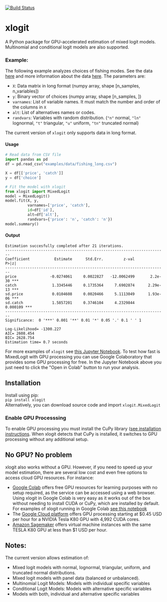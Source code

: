 [![Build Status](https://travis-ci.com/arteagac/xlogit.svg?branch=master)](https://travis-ci.com/arteagac/xlogit)

# xlogit
A Python package for GPU-accelerated estimation of mixed logit models.  
Multinomial and conditional logit models are also supported.

### Example:
The following example analyzes choices of fishing modes. See the data [here](examples/data/fishing_long.csv) and more information about the data [here](https://doi.org/10.1162/003465399767923827). The parameters are:
- `X`: Data matrix in long format (numpy array, shape [n_samples, n_variables])
- `y`: Binary vector of choices (numpy array, shape [n_samples, ])
- `varnames`: List of variable names. It must match the number and order of the columns in `X`
- `alt`:  List of alternatives names or codes.
- `randvars`: Variables with random distribution. (`"n"` normal, `"ln"` lognormal, `"t"` triangular, `"u"` uniform, `"tn"` truncated normal)

The current version of `xlogit` only supports data in long format.

#### Usage
```python
# Read data from CSV file
import pandas as pd
df = pd.read_csv("examples/data/fishing_long.csv")

X = df[['price', 'catch']]
y = df['choice']

# Fit the model with xlogit
from xlogit import MixedLogit
model = MixedLogit()
model.fit(X, y,
          varnames=['price', 'catch'],
          id=df['id'],
          alt=df['alt'],
          randvars={'price': 'n', 'catch': 'n'})
model.summary()
```

#### Output
```
Estimation succesfully completed after 21 iterations.
------------------------------------------------------------------------
Coefficient           Estimate      Std.Err.         z-val         P>|z|
------------------------------------------------------------------------
price               -0.0274061     0.0022827   -12.0062499       2.2e-30 ***
catch                1.3345446     0.1735364     7.6902874      2.29e-13 ***
sd.price             0.0104608     0.0020466     5.1113049      1.93e-06 ***
sd.catch             1.5857201     0.3746104     4.2329844      0.000109 ***
------------------------------------------------------------------------
Significance:  0 '***' 0.001 '**' 0.01 '*' 0.05 '.' 0.1 ' ' 1

Log-Likelihood= -1300.227
AIC= 2608.454
BIC= 2628.754
Estimation time= 0.7 seconds
```
For more examples of `xlogit` see [this Jupyter Notebook](https://github.com/arteagac/xlogit/blob/master/examples/mixed_logit_model.ipynb).
To test how fast is MixedLogit with GPU processing you can use Google Colaboratory that provides some GPU processing for free. In the Jupyter Notebook above you just need to click the "Open in Colab" button to run your analysis.

## Installation
Install using pip:  
`pip install xlogit`  
Alternatively, you can download source code and import `xlogit.MixedLogit`

### Enable GPU Processsing
To enable GPU processing you must install the CuPy library  ([see installation instructions](https://xlogit.readthedocs.io/en/latest/install.html).  When xlogit detects that CuPy is installed, it switches to GPU processing without any additional setup.

## No GPU? No problem
xlogit also works without a GPU. However, if you need to speed up your model estimation, there are several low cost and even free options to access cloud GPU resources. For instance:

- [Google Colab](https://colab.research.google.com>) offers free GPU resources for learning purposes with no setup required, as the service can be accessed using a web browser. Using xlogit in Google Colab is very easy as it works out of the box without needing to install CUDA or CuPy, which are installed by default. For examples of xlogit running in Google Colab [see this notebook](https://colab.research.google.com/github/arteagac/xlogit/blob/master/examples/mixed_logit_model.ipynb)
- The [Google Cloud platform](https://cloud.google.com/compute/gpus-pricing) offers GPU processing starting at $0.45 USD per hour for a NVIDIA Tesla K80 GPU with 4,992 CUDA cores.
- [Amazon Sagemaker](https://aws.amazon.com/ec2/instance-types/p2/) offers virtual machine instances with the same TESLA K80 GPU at less than $1 USD per hour.

## Notes:
The current version allows estimation of:
- Mixed logit models with normal, lognormal, triangular, uniform, and truncated normal distributions.
- Mixed logit models with panel data (balanced or unbalanced).
- Multinomial Logit Models: Models with individual specific variables
- Conditional Logit Models: Models with alternative specific variables
- Models with both, individual and alternative specific variables

